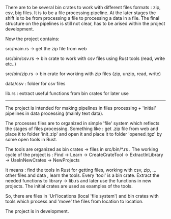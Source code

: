 There are to be several bin crates to work with different files formats : zip, csv, big files. 
It is to be a file processing pipeline. At the later stages the shift is to be from processing a file to processing a data in a file. 
The final structure on the pipelines is still not clear, has to be arised within the project development. 


Now the project contains: 

src/main.rs -> get the zip file from web  

src/bin/csv.rs -> bin crate to work with csv files using Rust tools (read, write etc..)   

src/bin/zip.rs -> bin crate for working with zip files (zip, unzip, read, write)  

data/csv : folder for csv files  

lib.rs : extract useful functions from bin crates for later use

------------------------------------------------------
The project is intended for making pipelines in files processing + 
'initial' pipelines in data processing (mainly text data).

The processes files are to organized in simple 'file' system which 
reflects the stages of files processing. Something like : get .zip file from web and place it to folder 'init_zip' and open it and place it to folder 'opened_tgz' by some open tools in Rust.

The tools are organized as bin crates -> files in src/bin/*.rs . The working cycle of the project is : Find -> Learn -> CreateCrateTool -> ExtractInLibrary -> UseInNewCrates -> NewProjects

It means : find the tools in Rust for getting files, working with csv, zip, ... other files and data , learn the tools. Every 'tool' is a bin crate. Extract the needed functions to library -> lib.rs and later use the functions in new projects. The initial crates are used as examples of the tools.  

So, there are files in 'Url'locations (local 'file system') and bin crates with tools which process and 'move' the files from location to location.

The project is in development.
